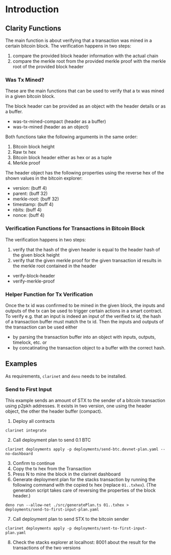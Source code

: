 # Introduction

## Clarity Functions

The main function is about verifying that a transaction was mined in a certain bitcoin block. The verification happens in two steps:
1. compare the provided block header information with the actual chain
2. compare the merkle root from the provided merkle proof with the merkle root of the provided block header

### Was Tx Mined?
These are the main functions that can be used to verify that a tx was mined in a given bitcoin block.

The block header can be provided as an object with the header details or as a buffer.

* was-tx-mined-compact (header as a buffer)
* was-tx-mined (header as an object)

Both functions take the following arguments in the same order:
1. Bitcoin block height
2. Raw tx hex
3. Bitcoin block header either as hex or as a tuple
4. Merkle proof

The header object has the following properties using the reverse hex of the shown values in the bitcoin explorer:
- version: (buff 4)
- parent: (buff 32)
- merkle-root: (buff 32)
- timestamp: (buff 4)
- nbits: (buff 4)
- nonce: (buff 4) 
  
### Verification Functions for Transactions in Bitcoin Block

The verification happens in two steps:
1. verify that the hash of the given header is equal to the header hash of the given block height
2. verify that the given merkle proof for the given transaction id results in the merkle root contained in the header
  
* verify-block-header
* verify-merkle-proof

### Helper Function for Tx Verification
Once the tx id was confirmed to be mined in the given block, the inputs and outputs of the tx can be used to trigger certain actions in a smart contract. To verify e.g. that an input is indeed an input of the verified tx id, the hash of a transaction buffer must match the tx id. Then the inputs and outputs of the transaction can be used either
* by parsing the transaction buffer into an object with inputs, outputs, timelock, etc. or
* by concatinating the transaction object to a buffer with the correct hash.

## Examples

As requirements, `clarinet` and `deno` needs to be installed.
### Send to First Input
This example sends an amount of STX to the sender of a bitcoin transaction using p2pkh addresses. It exists in two version, one using the header object, the other the header buffer (compact).

1. Deploy all contracts 
```
clarinet integrate
```
2. Call deployment plan to send 0.1 BTC
```
clarinet deployments apply -p deployments/send-btc.devnet-plan.yaml --no-dashboard
```
3. Confirm to continue
4. Copy the tx hex from the Transaction
5. Press N to mine the block in the clarinet dashboard
6. Generate deployment plan for the stacks transaction by running the following command with the copied tx hex (replace `01..txhex`). (The generation script takes care of reversing the properties of the block header.)
```
deno run --allow-net ./src/generatePlan.ts 01..txhex > deployments/send-to-first-input-plan.yaml
```
7. Call deployment plan to send STX to the bitcoin sender
```
clarinet deployments apply -p deployments/sent-to-first-input-plan.yaml
```
8.  Check the stacks explorer at localhost: 8001 about the result for the transactions of the two versions
